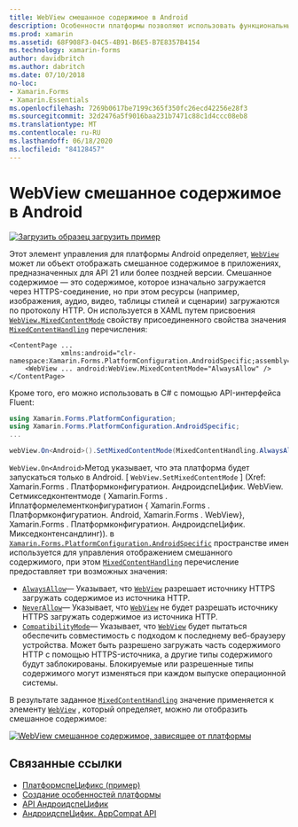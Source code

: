 ```yaml
---
title: WebView смешанное содержимое в Android
description: Особенности платформы позволяют использовать функциональные возможности, доступные только на определенной платформе, без реализации пользовательских модулей подготовки отчетов или эффектов. В этой статье объясняется, как использовать зависящую от платформы Android платформу, которая отображает смешанное содержимое в WebView в приложениях, предназначенных для API 21 или более поздней версии.
ms.prod: xamarin
ms.assetid: 68F908F3-04C5-4B91-B6E5-B7E8357B4154
ms.technology: xamarin-forms
author: davidbritch
ms.author: dabritch
ms.date: 07/10/2018
no-loc:
- Xamarin.Forms
- Xamarin.Essentials
ms.openlocfilehash: 7269b0617be7199c365f350fc26ecd42256e28f3
ms.sourcegitcommit: 32d2476a5f9016baa231b7471c88c1d4ccc08eb8
ms.translationtype: MT
ms.contentlocale: ru-RU
ms.lasthandoff: 06/18/2020
ms.locfileid: "84128457"
---
```

# <a name="webview-mixed-content-on-android"></a>WebView смешанное содержимое в Android

[![Загрузить образец](~/media/shared/download.png) загрузить пример](https://docs.microsoft.com/samples/xamarin/xamarin-forms-samples/userinterface-platformspecifics)

Этот элемент управления для платформы Android определяет, [`WebView`](xref:Xamarin.Forms.WebView) может ли объект отображать смешанное содержимое в приложениях, предназначенных для API 21 или более поздней версии. Смешанное содержимое — это содержимое, которое изначально загружается через HTTPS-соединение, но при этом ресурсы (например, изображения, аудио, видео, таблицы стилей и сценарии) загружаются по протоколу HTTP. Он используется в XAML путем присвоения [`WebView.MixedContentMode`](xref:Xamarin.Forms.PlatformConfiguration.AndroidSpecific.WebView.MixedContentModeProperty) свойству присоединенного свойства значения [`MixedContentHandling`](xref:Xamarin.Forms.PlatformConfiguration.AndroidSpecific.MixedContentHandling) перечисления:

```xaml
<ContentPage ...
             xmlns:android="clr-namespace:Xamarin.Forms.PlatformConfiguration.AndroidSpecific;assembly=Xamarin.Forms.Core">
    <WebView ... android:WebView.MixedContentMode="AlwaysAllow" />
</ContentPage>
```

Кроме того, его можно использовать в C# с помощью API-интерфейса Fluent:

```csharp
using Xamarin.Forms.PlatformConfiguration;
using Xamarin.Forms.PlatformConfiguration.AndroidSpecific;
...

webView.On<Android>().SetMixedContentMode(MixedContentHandling.AlwaysAllow);
```

`WebView.On<Android>`Метод указывает, что эта платформа будет запускаться только в Android. [ `WebView.SetMixedContentMode` ] (Xref: Xamarin.Forms . Платформконфигуратион. АндроидспеЦифик. WebView. Сетмикседконтентмоде ( Xamarin.Forms . Иплатформелементконфигуратион { Xamarin.Forms . Платформконфигуратион. Android, Xamarin.Forms . WebView}, Xamarin.Forms . Платформконфигуратион. АндроидспеЦифик. Микседконтенсандлинг)). в [`Xamarin.Forms.PlatformConfiguration.AndroidSpecific`](xref:Xamarin.Forms.PlatformConfiguration.AndroidSpecific) пространстве имен используется для управления отображением смешанного содержимого, при этом [`MixedContentHandling`](xref:Xamarin.Forms.PlatformConfiguration.AndroidSpecific.MixedContentHandling) перечисление предоставляет три возможных значения:

- [`AlwaysAllow`](xref:Xamarin.Forms.PlatformConfiguration.AndroidSpecific.MixedContentHandling.AlwaysAllow)— Указывает, что [`WebView`](xref:Xamarin.Forms.WebView) разрешает источнику HTTPS загружать содержимое из источника HTTP.
- [`NeverAllow`](xref:Xamarin.Forms.PlatformConfiguration.AndroidSpecific.MixedContentHandling.NeverAllow)— Указывает, что [`WebView`](xref:Xamarin.Forms.WebView) не будет разрешать источнику HTTPS загружать содержимое из источника HTTP.
- [`CompatibilityMode`](xref:Xamarin.Forms.PlatformConfiguration.AndroidSpecific.MixedContentHandling.CompatibilityMode)— Указывает, что [`WebView`](xref:Xamarin.Forms.WebView) будет пытаться обеспечить совместимость с подходом к последнему веб-браузеру устройства. Может быть разрешено загружать часть содержимого HTTP с помощью HTTPS-источника, а другие типы содержимого будут заблокированы. Блокируемые или разрешенные типы содержимого могут изменяться при каждом выпуске операционной системы.

В результате заданное [`MixedContentHandling`](xref:Xamarin.Forms.PlatformConfiguration.AndroidSpecific.MixedContentHandling) значение применяется к элементу [`WebView`](xref:Xamarin.Forms.WebView) , который определяет, можно ли отобразить смешанное содержимое:

[![WebView смешанное содержимое, зависящее от платформы](webview-mixed-content-images/webview-mixedcontent.png "WebView смешанное содержимое, зависящее от платформы")](webview-mixed-content-images/webview-mixedcontent-large.png#lightbox "WebView смешанное содержимое, зависящее от платформы")

## <a name="related-links"></a>Связанные ссылки

- [ПлатформспеЦификс (пример)](https://docs.microsoft.com/samples/xamarin/xamarin-forms-samples/userinterface-platformspecifics)
- [Создание особенностей платформы](~/xamarin-forms/platform/platform-specifics/index.md#creating-platform-specifics)
- [API АндроидспеЦифик](xref:Xamarin.Forms.PlatformConfiguration.AndroidSpecific)
- [АндроидспеЦифик. AppCompat API](xref:Xamarin.Forms.PlatformConfiguration.AndroidSpecific.AppCompat)
